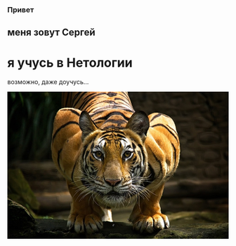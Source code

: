 ### Привет
## меня зовут Сергей
# я учусь в Нетологии
возможно, даже доучусь...

<code>![Тигр](2-1.jpg "Тигр")
</code>
